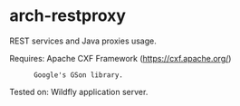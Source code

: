 # arch-restproxy
REST services and Java proxies usage.

Requires: Apache CXF Framework (https://cxf.apache.org/)

          Google's GSon library.
          
Tested on: Wildfly application server.
